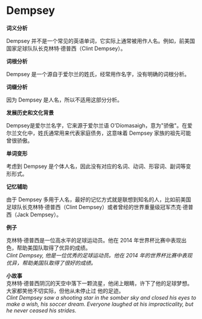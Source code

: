 # Dempsey

**词义分析**

  

Dempsey 并不是一个常见的英语单词，它实际上通常被用作人名。例如，前美国国家足球队队长克林特·德普西（Clint Dempsey）。

  

**词根分析**

  

Dempsey 是一个源自于爱尔兰的姓氏，经常用作名字，没有明确的词根分析。

  

**词缀分析**

  

因为 Dempsey 是人名，所以不适用这部分分析。

  

**发展历史和文化背景**

  

Dempsey是爱尔兰名字，它来源于爱尔兰语 O'Díomasaigh，意为"骄傲"。在爱尔兰文化中，姓氏通常用来代表家庭债务，这意味着 Dempsey 家族的祖先可能曾很骄傲。

  

**单词变形**

  

考虑到 Dempsey 是个体人名，因此没有对应的名词、动词、形容词、副词等变形形式。

  

**记忆辅助**

  

由于 Dempsey 多用于人名，最好的记忆方式就是联想到知名的人，比如前美国足球队长克林特·德普西（Clint Dempsey）或者曾经的世界重量级冠军杰克·德普西（Jack Dempsey）。

  

**例子**

  

克林特·德普西是一位高水平的足球运动员。他在 2014 年世界杯比赛中表现出色，帮助美国队取得了优异的成绩。  
_Clint Dempsey, 他是一位优秀的足球运动员。他在 2014 年的世界杯比赛中表现优异，帮助美国队取得了很好的成绩。_

  

**小故事**  
克林特·德普西阴沉的天空中落下一颗流星，他闭上眼睛，许下了他的足球梦想。大家都笑他不切实际，但他从未停止过 他的足迹。  
_Clint Dempsey saw a shooting star in the somber sky and closed his eyes to make a wish, his soccer dream. Everyone laughed at his impracticality, but he never ceased his strides._

